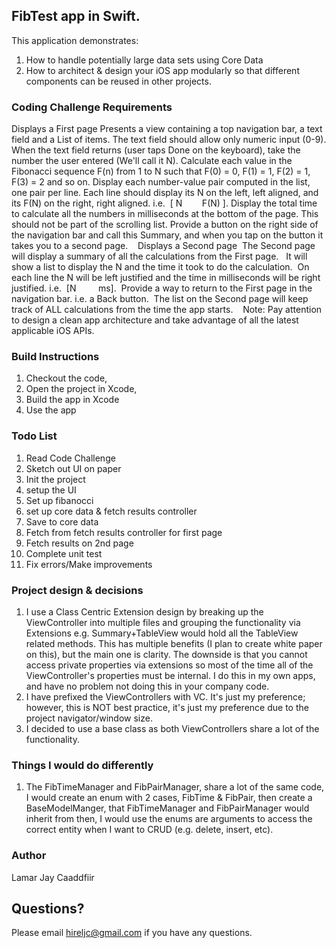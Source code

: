 ## FibTest app in Swift.

This application demonstrates:
1. How to handle potentially large data sets using Core Data
2. How to architect & design your iOS app modularly so that different components can be reused in other projects.

### Coding Challenge Requirements 
Displays a First page
Presents a view containing a top navigation bar, a text field and a List of items.
The text field should allow only numeric input (0-9).
When the text field returns (user taps Done on the keyboard), take the number the user entered (We'll call it N).
Calculate each value in the Fibonacci sequence F(n) from 1 to N such that F(0) = 0, F(1) = 1, F(2) = 1, F(3) = 2 and so on.
Display each number-value pair computed in the list, one pair per line.
Each line should display its N on the left, left aligned, and its F(N) on the right, right aligned. i.e.  [ N        F(N) ].
Display the total time to calculate all the numbers in milliseconds at the bottom of the page. This should not be part of the scrolling list.
Provide a button on the right side of the navigation bar and call this Summary, and when you tap on the button it takes you to a second page.
 
 Displays a Second page
 The Second page will display a summary of all the calculations from the First page. 
 It will show a list to display the N and the time it took to do the calculation.
 On each line the N will be left justified and the time in milliseconds will be right justified. i.e.  [N         ms].
 Provide a way to return to the First page in the navigation bar. i.e. a Back button.
 The list on the Second page will keep track of ALL calculations from the time the app starts.
 
 Note: Pay attention to design a clean app architecture and take advantage of all the latest applicable iOS APIs.
 

### Build Instructions

1. Checkout the code,
2. Open the  project in Xcode,
3.  Build the app in Xcode
4. Use the app

### Todo List 
1. Read Code Challenge
2. Sketch out UI on paper
3. Init the project
4. setup the UI
5. Set up fibanocci
6. set up core data & fetch results controller
7. Save to core data 
8. Fetch from fetch results controller for first page  
9. Fetch results on 2nd page 
10. Complete unit test
11. Fix errors/Make improvements 

### Project design & decisions
1.  I use a Class Centric Extension design by breaking up the ViewController into multiple files and grouping the functionality via Extensions e.g. Summary+TableView would hold all the TableView related methods. This has multiple benefits (I plan to create white paper on this), but the main one is clarity. The downside is that you cannot access private properties via extensions so most of the time all of the ViewController's properties must be  internal. I do this in my own apps, and have no problem not doing this in your company code. 
2. I have prefixed the ViewControllers  with VC. It's just my preference; however, this is NOT best practice, it's just my preference due to the project navigator/window size. 
3. I decided to use a base class as both ViewControllers share a lot of the functionality.


### Things I would do differently

1.  The FibTimeManager and FibPairManager, share a lot of the same code, I would create an enum with 2 cases, FibTime & FibPair, then create a BaseModelManger, that FibTimeManager and FibPairManager would inherit from then, I would use the enums are arguments to access the correct entity when I want to CRUD (e.g. delete, insert, etc).


### Author

Lamar Jay Caaddfiir


Questions?
----------
Please email hireljc@gmail.com if you have any questions.
